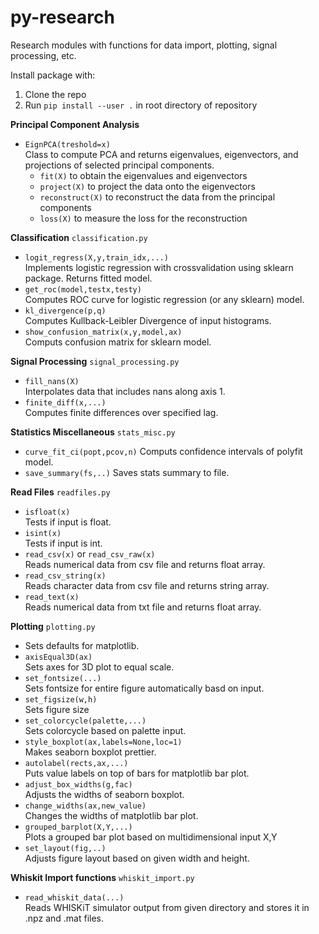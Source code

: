 # py-research

Research modules with functions for data import, plotting, signal processing, etc.

Install package with:

1. Clone the repo
2. Run `pip install --user .` in root directory of repository

**Principal Component Analysis**
- `EignPCA(treshold=x)`\
  Class to compute PCA and returns eigenvalues, eigenvectors, and projections of selected principal components.
  - `fit(X)` to obtain the eigenvalues and eigenvectors
  - `project(X)` to project the data onto the eigenvectors
  - `reconstruct(X)` to reconstruct the data from the principal components
  - `loss(X)` to measure the loss for the reconstruction
  
**Classification**
`classification.py`

- `logit_regress(X,y,train_idx,...)`\
  Implements logistic regression with crossvalidation using sklearn package. Returns fitted model.
- `get_roc(model,testx,testy)`\
  Computes ROC curve for logistic regression (or any sklearn) model.
- `kl_divergence(p,q)`\
  Computes Kullback-Leibler Divergence of input histograms.
- `show_confusion_matrix(x,y,model,ax)`\
  Computs confusion matrix for sklearn model.

**Signal Processing**
`signal_processing.py`

- `fill_nans(X)`\
  Interpolates data that includes nans along axis 1.
- `finite_diff(x,...)`\
  Computes finite differences over specified lag.

**Statistics Miscellaneous**
`stats_misc.py`

- `curve_fit_ci(popt,pcov,n)`
  Computs confidence intervals of polyfit model.
- `save_summary(fs,..)`
  Saves stats summary to file.

**Read Files**
`readfiles.py`

- `isfloat(x)`\
  Tests if input is float.
- `isint(x)`\
  Tests if input is int.
- `read_csv(x)` or `read_csv_raw(x)`\
  Reads numerical data from csv file and returns float array.
- `read_csv_string(x)`\
  Reads character data from csv file and returns string array.
- `read_text(x)`\
  Reads numerical data from txt file and returns float array.

**Plotting**
`plotting.py`

- Sets defaults for matplotlib.
- `axisEqual3D(ax)`\
  Sets axes for 3D plot to equal scale.
- `set_fontsize(...)`\
  Sets fontsize for entire figure automatically basd on input.
- `set_figsize(w,h)`\
  Sets figure size
- `set_colorcycle(palette,...)`\
  Sets colorcycle based on palette input.
- `style_boxplot(ax,labels=None,loc=1)`\
  Makes seaborn boxplot prettier.
- `autolabel(rects,ax,...)`\
  Puts value labels on top of bars for matplotlib bar plot.
- `adjust_box_widths(g,fac)`\
  Adjusts the widths of seaborn boxplot.
- `change_widths(ax,new_value)`\
  Changes the widths of matplotlib bar plot.
- `grouped_barplot(X,Y,...)`\
  Plots a grouped bar plot based on multidimensional input X,Y
- `set_layout(fig,..)`\
  Adjusts figure layout based on given width and height.

**Whiskit Import functions**
`whiskit_import.py`

- `read_whiskit_data(...)`\
  Reads WHISKiT simulator output from given directory and stores it in .npz and .mat files.
